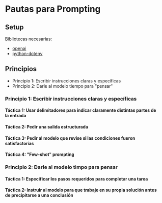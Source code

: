 # Pautas para Prompting

## Setup

Bibliotecas necesarias:
- [openai](https://pypi.org/project/openai/)
- [python-dotenv](https://pypi.org/project/python-dotenv/)


## Principios

- Principio 1: Escribir instrucciones claras y específicas
- Principio 2: Darle al modelo tiempo para "pensar"

### Principio 1: Escribir instrucciones claras y específicas

#### Táctica 1: Usar delimitadores para indicar claramente distintas partes de la entrada

#### Táctica 2: Pedir una salida estructurada

#### Táctica 3: Pedir al modelo que revise si las condiciones fueron satisfactorias

#### Táctica 4: "Few-shot" prompting

### Principio 2: Darle al modelo timpo para pensar

#### Táctica 1: Especificar los pasos requeridos para completar una tarea

#### Táctica 2: Instruir al modelo para que trabaje en su propia solución antes de precipitarse a una conclusión
